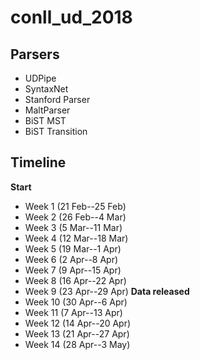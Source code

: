 # conll_ud_2018

## Parsers

* UDPipe
* SyntaxNet
* Stanford Parser
* MaltParser
* BiST MST
* BiST Transition

## Timeline

**Start** 
* Week 1 (21 Feb--25 Feb)
* Week 2 (26 Feb--4 Mar)
* Week 3 (5 Mar--11 Mar)
* Week 4 (12 Mar--18 Mar)
* Week 5 (19 Mar--1 Apr)
* Week 6 (2 Apr--8 Apr)
* Week 7 (9 Apr--15 Apr)
* Week 8 (16 Apr--22 Apr)
* Week 9 (23 Apr--29 Apr)
**Data released**
* Week 10 (30 Apr--6 Apr)
* Week 11 (7 Apr--13 Apr)
* Week 12 (14 Apr--20 Apr)
* Week 13 (21 Apr--27 Apr)
* Week 14 (28 Apr--3 May)
